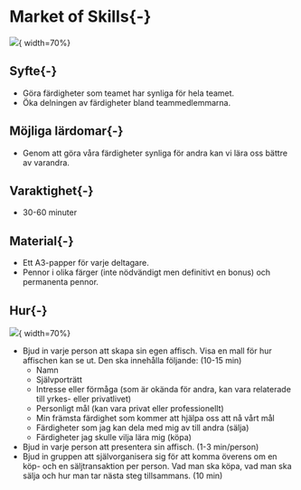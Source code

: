 # Market of Skills{-}

![](images/market-of-skills-top.png){ width=70%}

## Syfte{-}

- Göra färdigheter som teamet har synliga för hela teamet.
- Öka delningen av färdigheter bland teammedlemmarna.

## Möjliga lärdomar{-}

- Genom att göra våra färdigheter synliga för andra kan vi lära oss bättre av varandra.

## Varaktighet{-}

- 30-60 minuter

## Material{-}

- Ett A3-papper för varje deltagare.
- Pennor i olika färger (inte nödvändigt men definitivt en bonus) och permanenta pennor.

## Hur{-}

![](images/market-of-skills.png){ width=70%}

- Bjud in varje person att skapa sin egen affisch. Visa en mall för hur affischen kan se ut. Den ska innehålla följande: (10-15 min)
   - Namn
   - Självporträtt
   - Intresse eller förmåga (som är okända för andra, kan vara relaterade till yrkes- eller privatlivet)
   - Personligt mål (kan vara privat eller professionellt)
   - Min främsta färdighet som kommer att hjälpa oss att nå vårt mål
   - Färdigheter som jag kan dela med mig av till andra (sälja)
   - Färdigheter jag skulle vilja lära mig (köpa)
- Bjud in varje person att presentera sin affisch. (1-3 min/person)
- Bjud in gruppen att självorganisera sig för att komma överens om en köp- och en säljtransaktion per person. Vad man ska köpa, vad man ska sälja och hur man tar nästa steg tillsammans. (10 min)

